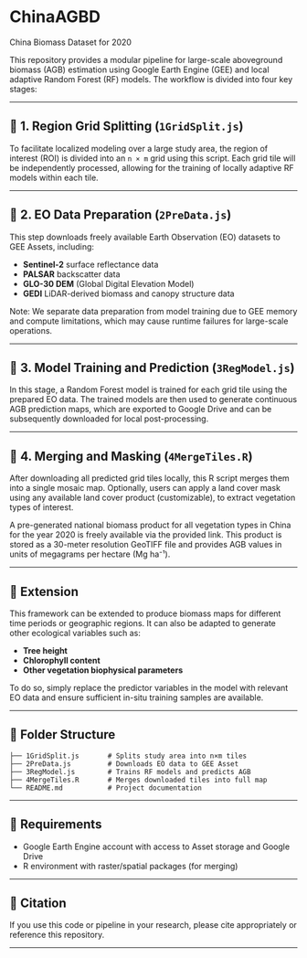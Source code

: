# ChinaAGBD
China Biomass Dataset for 2020

This repository provides a modular pipeline for large-scale aboveground biomass (AGB) estimation using Google Earth Engine (GEE) and local adaptive Random Forest (RF) models. The workflow is divided into four key stages:

---

## 🔹 1. Region Grid Splitting (`1GridSplit.js`)

To facilitate localized modeling over a large study area, the region of interest (ROI) is divided into an `n × m` grid using this script. Each grid tile will be independently processed, allowing for the training of locally adaptive RF models within each tile.

---

## 🔹 2. EO Data Preparation (`2PreData.js`)

This step downloads freely available Earth Observation (EO) datasets to GEE Assets, including:

* **Sentinel-2** surface reflectance data
* **PALSAR** backscatter data
* **GLO-30 DEM** (Global Digital Elevation Model)
* **GEDI** LiDAR-derived biomass and canopy structure data

Note: We separate data preparation from model training due to GEE memory and compute limitations, which may cause runtime failures for large-scale operations.

---

## 🔹 3. Model Training and Prediction (`3RegModel.js`)

In this stage, a Random Forest model is trained for each grid tile using the prepared EO data. The trained models are then used to generate continuous AGB prediction maps, which are exported to Google Drive and can be subsequently downloaded for local post-processing.

---

## 🔹 4. Merging and Masking (`4MergeTiles.R`)

After downloading all predicted grid tiles locally, this R script merges them into a single mosaic map. Optionally, users can apply a land cover mask using any available land cover product (customizable), to extract vegetation types of interest.

A pre-generated national biomass product for all vegetation types in China for the year 2020 is freely available via the provided link. This product is stored as a 30-meter resolution GeoTIFF file and provides AGB values in units of megagrams per hectare (Mg ha⁻¹).

---

## 🔁 Extension

This framework can be extended to produce biomass maps for different time periods or geographic regions. It can also be adapted to generate other ecological variables such as:

* **Tree height**
* **Chlorophyll content**
* **Other vegetation biophysical parameters**

To do so, simply replace the predictor variables in the model with relevant EO data and ensure sufficient in-situ training samples are available.

---

## 📁 Folder Structure

```text
├── 1GridSplit.js       # Splits study area into n×m tiles
├── 2PreData.js         # Downloads EO data to GEE Asset
├── 3RegModel.js        # Trains RF models and predicts AGB
├── 4MergeTiles.R       # Merges downloaded tiles into full map
└── README.md           # Project documentation
```

---

## 📌 Requirements

* Google Earth Engine account with access to Asset storage and Google Drive
* R environment with raster/spatial packages (for merging)

---

## 📝 Citation

If you use this code or pipeline in your research, please cite appropriately or reference this repository.

---
